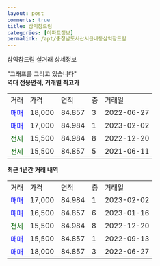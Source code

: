 ```yaml
---
layout: post
comments: true
title: 삼익참드림
categories: [아파트정보]
permalink: /apt/충청남도서산시읍내동삼익참드림
---
```


삼익참드림 실거래 상세정보

<script type="text/javascript">
  google.charts.load('current', {'packages':['line', 'corechart']});
  google.charts.setOnLoadCallback(drawChart);

  function drawChart() {
    var data = new google.visualization.DataTable();
    data.addColumn('date', '거래일');
    data.addColumn('number', "매매");
    data.addColumn('number', "전세");
    data.addColumn('number', "전매");

    data.addRows([[new Date(Date.parse("2023-02-02")), 17000, null, null], [new Date(Date.parse("2023-01-16")), 16500, null, null], [new Date(Date.parse("2022-12-20")), null, 15500, null], [new Date(Date.parse("2022-09-13")), 15500, null, null], [new Date(Date.parse("2022-06-27")), 18000, null, null]]);

    var options = {
      hAxis: {
        format: 'yyyy/MM/dd'
      },    
      lineWidth: 0,
      pointsVisible: true,    
      title: '최근 1년간 유형별 실거래가 분포',
      legend: { position: 'bottom' }
    };

    var formatter = new google.visualization.NumberFormat({pattern:'###,###'} );
    formatter.format(data, 1);
    formatter.format(data, 2);
    
    setTimeout(function() {
        var chart = new google.visualization.LineChart(document.getElementById('columnchart_material'));
        chart.draw(data, (options));
        document.getElementById('loading').style.display = 'none';
    }, 200);
  }
</script>


<div id="loading" style="z-index:20; display: block; margin-left: 0px">"그래프를 그리고 있습니다"</div>
<div id="columnchart_material" style="width: 95%; margin-left: 0px; display: block"></div>
<!-- contents start -->
<b>역대 전용면적, 거래별 최고가</b>
<table class="sortable">
    <tr>
      <td>거래</td>
      <td>가격</td>
      <td>면적</td>
      <td>층</td>
      <td>거래일</td>
    </tr>
        <tr>
          <td><a style="color: blue">매매</a></td>
          <td>18,000</td>
          <td>84.857</td>
          <td>3</td>
          <td>2022-06-27</td>
        </tr>            <tr>
          <td><a style="color: blue">매매</a></td>
          <td>17,000</td>
          <td>84.984</td>
          <td>1</td>
          <td>2023-02-02</td>
        </tr>        
        <tr>
              <td><a style="color: darkgreen">전세</a></td>
              <td>15,500</td>
              <td>84.984</td>
              <td>8</td>
              <td>2022-12-20</td>
            </tr>            <tr>
              <td><a style="color: darkgreen">전세</a></td>
              <td>15,500</td>
              <td>84.857</td>
              <td>5</td>
              <td>2021-06-11</td>
            </tr>        
    
</table>

<b>최근 1년간 거래 내역</b>

<table class="sortable">
    <tr>
      <td>거래</td>
      <td>가격</td>
      <td>면적</td>
      <td>층</td>
      <td>거래일</td>
    </tr>
    <tr>
      <td><a style="color: blue">매매</a></td>
      <td>17,000</td>
      <td>84.984</td>
      <td>1</td>
      <td>2023-02-02</td>
    </tr>          <tr>
      <td><a style="color: blue">매매</a></td>
      <td>16,500</td>
      <td>84.857</td>
      <td>6</td>
      <td>2023-01-16</td>
    </tr>          <tr>
      <td><a style="color: darkgreen">전세</a></td>
      <td>15,500</td>
      <td>84.984</td>
      <td>8</td>
      <td>2022-12-20</td>
    </tr>          <tr>
      <td><a style="color: blue">매매</a></td>
      <td>15,500</td>
      <td>84.857</td>
      <td>1</td>
      <td>2022-09-13</td>
    </tr>          <tr>
      <td><a style="color: blue">매매</a></td>
      <td>18,000</td>
      <td>84.857</td>
      <td>3</td>
      <td>2022-06-27</td>
    </tr>      </table>
<!-- contents end -->    

